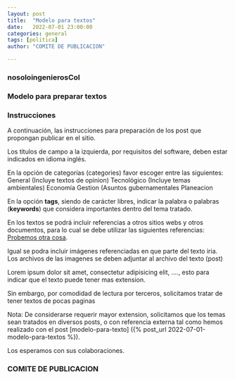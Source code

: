 ```yaml
---
layout: post
title:  "Modelo para textos"
date:   2022-07-01 23:00:00
categories: general
tags: [politica]
author: "COMITE DE PUBLICACION"

---
```

### nosoloingenierosCol 


### Modelo para preparar textos 


### Instrucciones

A continuación, las instrucciones para preparación de los post que propongan publicar en el sitio.


Los títulos de campo a la izquierda, por requisitos del software, deben estar indicados en idioma inglés. 

En la opción de categorías (categories) favor escoger entre las siguientes:
	General (Incluye textos de opinion)
	Tecnológico (Incluye temas ambientales)
	Economía 
	Gestion (Asuntos gubernamentales
	Planeacion 
 
En la opción <b>tags</b>, siendo de carácter libres, indicar la palabra o palabras (<b>keywords</b>) que considera importantes dentro del tema tratado. 

En los textos se podrá incluir referencias a otros sitios webs y otros documentos, para lo cual se debe utilizar las siguientes referencias: [Probemos otra cosa](http://app.noticias.clarin.com/e/es?s=1741127422&e=21858878&elqTrackId=11852ef9047b4b7c8c04c3cc349ef717&elq=2354d5de565240ecaed6399de15564e1&elqaid=2082000&elqat=1).


Igual se podra incluir imágenes referenciadas en que parte del texto iria. Los archivos de las imagenes se deben adjuntar al archivo del texto (post)

Lorem ipsum dolor sit amet, consectetur adipisicing elit, ...., esto para indicar que el texto puede tener mas extension.

Sin embargo, por comodidad de lectura por terceros, solicitamos tratar de tener textos de pocas paginas

Nota: De considerarse requerir mayor extension, solicitamos que los temas sean tratados en diversos posts, o con referencia externa tal como hemos realizado con el post [modelo-para-texto] ({% post_url  2022-07-01-modelo-para-textos %}).

Los esperamos con sus colaboraciones.

### COMITE DE PUBLICACION